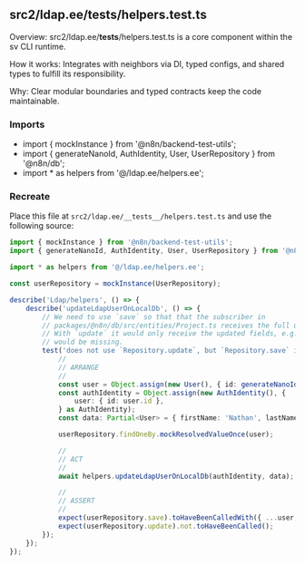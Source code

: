 ## src2/ldap.ee/__tests__/helpers.test.ts

Overview: src2/ldap.ee/__tests__/helpers.test.ts is a core component within the sv CLI runtime.

How it works: Integrates with neighbors via DI, typed configs, and shared types to fulfill its responsibility.

Why: Clear modular boundaries and typed contracts keep the code maintainable.

### Imports

- import { mockInstance } from '@n8n/backend-test-utils';
- import { generateNanoId, AuthIdentity, User, UserRepository } from '@n8n/db';
- import * as helpers from '@/ldap.ee/helpers.ee';

### Recreate

Place this file at `src2/ldap.ee/__tests__/helpers.test.ts` and use the following source:

```ts
import { mockInstance } from '@n8n/backend-test-utils';
import { generateNanoId, AuthIdentity, User, UserRepository } from '@n8n/db';

import * as helpers from '@/ldap.ee/helpers.ee';

const userRepository = mockInstance(UserRepository);

describe('Ldap/helpers', () => {
	describe('updateLdapUserOnLocalDb', () => {
		// We need to use `save` so that that the subscriber in
		// packages/@n8n/db/src/entities/Project.ts receives the full user.
		// With `update` it would only receive the updated fields, e.g. the `id`
		// would be missing.
		test('does not use `Repository.update`, but `Repository.save` instead', async () => {
			//
			// ARRANGE
			//
			const user = Object.assign(new User(), { id: generateNanoId() } as User);
			const authIdentity = Object.assign(new AuthIdentity(), {
				user: { id: user.id },
			} as AuthIdentity);
			const data: Partial<User> = { firstName: 'Nathan', lastName: 'Nathaniel' };

			userRepository.findOneBy.mockResolvedValueOnce(user);

			//
			// ACT
			//
			await helpers.updateLdapUserOnLocalDb(authIdentity, data);

			//
			// ASSERT
			//
			expect(userRepository.save).toHaveBeenCalledWith({ ...user, ...data }, { transaction: true });
			expect(userRepository.update).not.toHaveBeenCalled();
		});
	});
});

```
